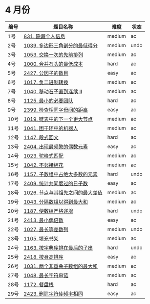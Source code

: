 # 4 月份

**编号**|**题目名称**|**难度**|**状态**
--------|------------|--------|--------
1号|[831. 隐藏个人信息](./第1题%20831.%20隐藏个人信息)|medium|ac
2号|[1039. 多边形三角剖分的最低得分](./第2题%201039.%20多边形三角剖分的最低得分)|medium|undo
3号|[1053. 交换一次的先前排列](./第3题%201053.%20交换一次的先前排列)|medium|ac
4号|[1000. 合并石头的最低成本](./第4题%201000.%20合并石头的最低成本)|hard|ac
5号|[2427. 公因子的数目](./第5题%202427.%20公因子的数目)|easy|ac
6号|[1017. 负二进制转换](./第6题%201017.%20负二进制转换)|medium|ac
7号|[1040. 移动石子直到连续 II](./第7题%201040.%20移动石子直到连续%20II)|medium|ac
8号|[1125. 最小的必要团队](./第8题%2011125.%20最小的必要团队)|hard|ac
9号|[2399. 检查相同字母间的距离](./第9题%202399.%20检查相同字母间的距离)|easy|ac
10号|[1019. 链表中的下一个更大节点](./第10题%201019.%20链表中的下一个更大节点)|medium|ac
11号|[1041. 困于环中的机器人](./第11题%201041.%20困于环中的机器人)|medium|ac
12号|[1147. 段式回文](./第12题%201147.%20段式回文)|hard|ac
13号|[2404. 出现最频繁的偶数元素](./第13题%202404.%20出现最频繁的偶数元素)|easy|ac
14号|[1023. 驼峰式匹配](./第14题%201023.%20驼峰式匹配)|medium|ac
15号|[1042. 不邻接植花](./第15题%201042.%20不邻接植花)|medium|ac
16号|[1157. 子数组中占绝大多数的元素](./第16题%201157.%20子数组中占绝大多数的元素)|hard|undo
17号|[2409. 统计共同度过的日子数](./第17题%202409.%20统计共同度过的日子数)|easy|ac
18号|[1026. 节点与其祖先之间的最大差值](./第18题%201026.%20节点与其祖先之间的最大差值)|medium|ac
19号|[1043. 分隔数组以得到最大和](./第19题%201043.%20分隔数组以得到最大和)|medium|ac
20号|[1187. 使数组严格递增](./第20题%201187.%20使数组严格递增)|hard|undo
21号|[2413. 最小偶倍数](./第21题%202413.%20最小偶倍数)|easy|ac
22号|[1027. 最长等差数列](./第22题%201027.%20最长等差数列)|medium|undo
23号|[1105. 填充书架](./第23题%201105.%20填充书架)|medium|ac
24号|[1163. 按字典序排在最后的子串](./第24题%201187.%20按字典序排在最后的子串)|hard|undo
25号|[2418. 按身高排序](./第25题%202418.%20按身高排序)|easy|ac
26号|[1031. 两个非重叠子数组的最大和](./第26题%201031.%20两个非重叠子数组的最大和)|medium|ac
27号|[1048. 最长字符串链](./第27题%201048.%20最长字符串链)|medium|ac
28号|[1172. 餐盘栈](./第28题%201172.%20餐盘栈)|hard|ac
29号|[2423. 删除字符使频率相同](./第29题%202423.%20删除字符使频率相同)|easy|ac
